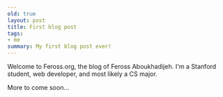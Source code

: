 ```yaml
---
old: true
layout: post
title: First blog post
tags:
- me
summary: My first blog post ever!
---
```


Welcome to Feross.org, the blog of Feross Aboukhadijeh. I'm a Stanford student, web developer, and most likely a CS major.

More to come soon...